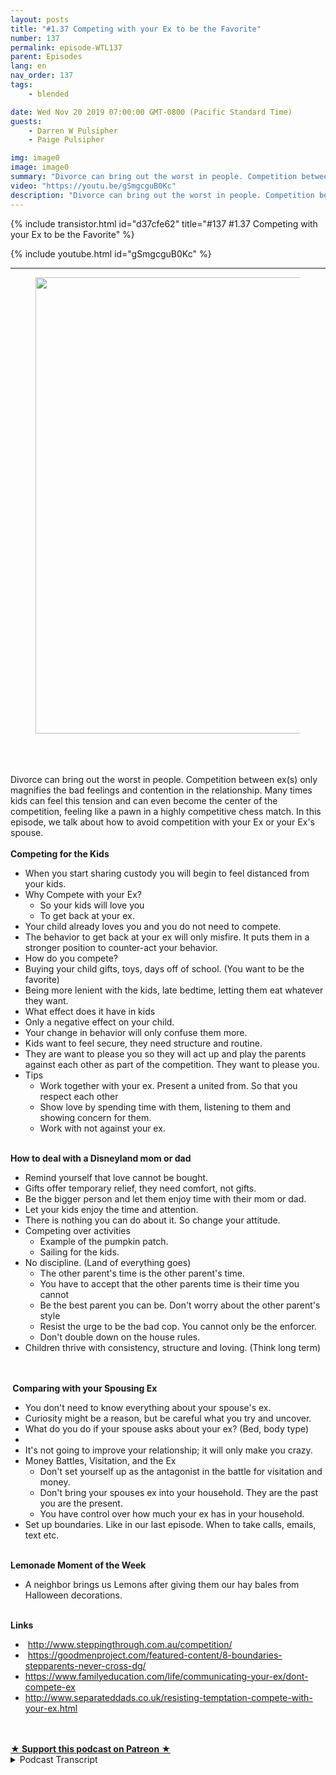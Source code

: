 ```yaml
---
layout: posts
title: "#1.37 Competing with your Ex to be the Favorite"
number: 137
permalink: episode-WTL137
parent: Episodes
lang: en
nav_order: 137
tags:
    - blended

date: Wed Nov 20 2019 07:00:00 GMT-0800 (Pacific Standard Time)
guests:
    - Darren W Pulsipher
    - Paige Pulsipher

img: image0
image: image0
summary: "Divorce can bring out the worst in people. Competition between ex(s) only magnifies the bad feelings and contention in the relationship. Many times kids can feel this tension and can even become the center of the competition, feeling like a pawn in a highly competitive chess match. In this episode, we talk about how to avoid competition with your Ex or your Ex's spouse."
video: "https://youtu.be/gSmgcguB0Kc"
description: "Divorce can bring out the worst in people. Competition between ex(s) only magnifies the bad feelings and contention in the relationship. Many times kids can feel this tension and can even become the center of the competition, feeling like a pawn in a highly competitive chess match. In this episode, we talk about how to avoid competition with your Ex or your Ex's spouse."
---
```


<div>
{% include transistor.html id="d37cfe62" title="#137 #1.37 Competing with your Ex to be the Favorite" %}

{% include youtube.html id="gSmgcguB0Kc" %}
</div>

---

<html><head></head><body><div><figure data-trix-attachment="{&quot;contentType&quot;:&quot;image&quot;,&quot;height&quot;:730,&quot;url&quot;:&quot;https://lh3.googleusercontent.com/JX8KShFizvpvMMvQSeD9r5GxMlyCGMuAioBpQikPUQgHJ_mAJZrBE6gu3OMrnrfJJ6p6EYFrBQmBRsfn2YiZOQGyjWfGs9iSlkSceH3uVRK8rjNuzfQtvuJDrqdjYKKgePK3APMZPgcXzlqV_9OE5flbfkd24yTTkcVEQVCkYHt699xkcJX2eHq8aTqNDJGWJRoXY0BY7hVgTBjaDz4xvED2RzB8L0j25gqV3lWAB_Je1kUAIYQv9qzBpSgdIr1P9jWwkWVoRcOcOnrnkb_BD5uLXzY9MjzFhC0dMZusKw1dSimKbNWEqzOAnvuuZge5ExBl53HRUJ4gFYjAwRWc4Rw26gkWd-rC8_dJl7Jj_GvFTewi_yWfyeN2rBWKZ3YqXPkJtYo7cjj0eG9qObaTEXQkJ6-ZO35ROuf_mW74gfWw8Aqd225GBt-daqHXK_HVq6N5u5bzc4K4kWWTo3UFzOhMW81toILGqaB_UjLsW_yStHR7zybyZ70OUD1Y64aq8rzaxQSJrjyn9Tokka5VK8rZgKZXd09WtPykF3vI4ZAfromxvM4AhwyItbd9vMgPsKrLqsCS1zSAhK15kIMh2txGDujaWpGmiLKmh0tyC4E9tOM0v24Ktqciabtzi4oHVy2pRNjzvgSMcQlruDreD4Oofkdo32F5LBRcV1pUvj2BRpqc1f5L3ZTj=w972-h730-no&quot;,&quot;width&quot;:972}" data-trix-content-type="image" class="attachment attachment--preview"><img src="./image0" width="972" height="730"><figcaption class="attachment__caption"></figcaption></figure></div><div><br></div><div><br></div><div><br></div><div>Divorce can bring out the worst in people. Competition between ex(s) only magnifies the bad feelings and contention in the relationship. Many times kids can feel this tension and can even become the center of the competition, feeling like a pawn in a highly competitive chess match. In this episode, we talk about how to avoid competition with your Ex or your Ex's spouse.</div><div><strong><br>Competing for the Kids</strong></div><ul><li>When you start sharing custody you will begin to feel distanced from your kids.</li><li>Why Compete with your Ex?<ul><li>So your kids will love you&nbsp;</li><li>To get back at your ex.</li></ul></li><li>Your child already loves you and you do not need to compete.</li><li>The behavior to get back at your ex will only misfire. It puts them in a stronger position to counter-act your behavior.</li><li>How do you compete?</li><li>Buying your child gifts, toys, days off of school. (You want to be the favorite)</li><li>Being more lenient with the kids, late bedtime, letting them eat whatever they want.</li><li>What effect does it have in kids</li><li>Only a negative effect on your child.</li><li>Your change in behavior will only confuse them more.</li><li>Kids want to feel secure, they need structure and routine.</li><li>They are want to please you so they will act up and play the parents against each other as part of the competition. They want to please you.</li><li>Tips<ul><li>Work together with your ex. Present a united from. So that you&nbsp; respect each other</li><li>Show love by spending time with them, listening to them and showing concern for them.</li><li>Work with not against your ex.</li></ul></li></ul><div><strong><br>How to deal with a Disneyland mom or dad</strong></div><ul><li>Remind yourself that love cannot be bought.</li><li>Gifts offer temporary relief, they need comfort, not gifts.</li><li>Be the bigger person and let them enjoy time with their mom or dad.</li><li>Let your kids enjoy the time and attention.</li><li>There is nothing you can do about it. So change your attitude.</li><li>Competing over activities<ul><li>Example of the pumpkin patch.</li><li>Sailing for the kids.</li></ul></li><li>No discipline. (Land of everything goes)<ul><li>The other parent's time is the other parent's time.</li><li>You have to accept that the other parents time is their time you cannot&nbsp;</li><li>Be the best parent you can be. Don't worry about the other parent's style</li><li>Resist the urge to be the bad cop. You cannot only be the enforcer.</li><li>Don't double down on the house rules.</li></ul></li><li>Children thrive with consistency, structure and loving. (Think long term)</li></ul><div><br></div><div><strong><br>&nbsp;Comparing with your Spousing Ex</strong></div><ul><li>You don't need to know everything about your spouse's ex.</li><li>Curiosity might be a reason, but be careful what you try and uncover.</li><li>What do you do if your spouse asks about your ex? (Bed, body type)</li><li><br></li><li>It's not going to improve your relationship; it will only make you crazy.</li><li>Money Battles, Visitation, and the Ex&nbsp;<ul><li>Don't set yourself up as the antagonist in the battle for visitation and money.</li><li>Don't bring your spouses ex into your household. They are the past you are the present.</li><li>You have control over how much your ex has in your household.</li></ul></li><li>Set up boundaries. Like in our last episode. When to take calls, emails, text etc.</li></ul><div><strong><br>Lemonade Moment of the Week</strong></div><ul><li>A neighbor brings us Lemons after giving them our hay bales from Halloween decorations.</li></ul><div><br></div><div><strong>Links</strong></div><ul><li>&nbsp;<a href="https://www.google.com/url?q=http://www.steppingthrough.com.au/competition/&amp;sa=D&amp;source=hangouts&amp;ust=1572913368727000&amp;usg=AFQjCNEX9h5noFaPE6tf9g1EmBqtfXFD1A">http://www.steppingthrough.com.au/competition/</a></li><li>&nbsp;<a href="https://www.google.com/url?q=https://goodmenproject.com/featured-content/8-boundaries-stepparents-never-cross-dg/&amp;sa=D&amp;source=hangouts&amp;ust=1572922046856000&amp;usg=AFQjCNEcLUT0HIRieUj8HZlVQZNr-m9LmA">https://goodmenproject.com/featured-content/8-boundaries-stepparents-never-cross-dg/</a></li><li><a href="https://www.familyeducation.com/life/communicating-your-ex/dont-compete-ex">https://www.familyeducation.com/life/communicating-your-ex/dont-compete-ex</a></li><li><a href="http://www.separateddads.co.uk/resisting-temptation-compete-with-your-ex.html">http://www.separateddads.co.uk/resisting-temptation-compete-with-your-ex.html</a></li></ul><div><br><br></div>
<strong>
  <a href="https://www.patreon.com/wheresthelemonade" target="_donate" rel="payment" title="★ Support this podcast on Patreon ★">★ Support this podcast on Patreon ★</a>
</strong></body></html>

<details>
<summary> Podcast Transcript </summary>

<p></p>

</details>
